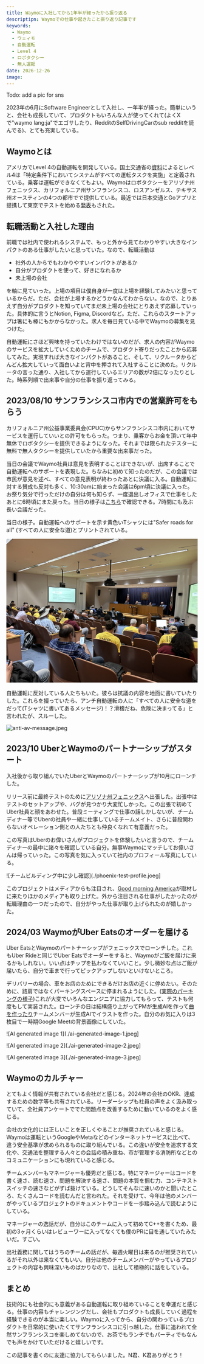 ```yaml
---
title: Waymoに入社してから1年半が経ったから振り返る
descriptipn: Waymoでの仕事や起きたこと振り返り記事です
keywords:
  - Waymo
  - ウェィモ
  - 自動運転
  - Level 4
  - ロボタクシー
  - 無人運転
date: 2026-12-26
image:
---
```


Todo: add a pic for sns

2023年の6月にSoftware Engineerとして入社し、一年半が経った。簡単にいうと、会社も成長していて、プロダクトもいろんな人が使ってくれて(よくXで"waymo lang:ja"でエゴサしたり、RedditのSelfDrivingCarのsub redditを読んでる)、とても充実している。

## Waymoとは

アメリカでLevel 4の自動運転を開発している。国土交通省の[資料](https://www.mlit.go.jp/common/001226541.pdf)によるとレベル4は「特定条件下においてシステムがすべての運転タスクを実施」と定義されている。乗客は運転ができなくてもよい。Waymoはロボタクシーをアリゾナ州フェニックス、カリフォルニア州サンフランシスコ、ロスアンゼルス、テキサス州オースティンの4つの都市でで提供している。最近では日本交通とGoアプリと提携して東京でテストを始める[発表](https://waymo.com/blog/2024/12/partnering-with-nihon-kotsu-and-go-on-our-first-international-road-trip)もされた。

## 転職活動と入社した理由

前職では社内で使われるシステムで、もっと外から見てわかりやすい大きなインパクトのある仕事がしたいと思っていた。なので、転職活動は

- 社外の人からでもわかりやすいインパクトがあるか
- 自分がプロダクトを使って、好きになれるか
- 未上場の会社

を軸に見ていった。上場の項目は僕自身が一度は上場を経験してみたいと思っているからだ。ただ、会社が上場するかどうかなんてわからない。なので、とりあえず自分がプロダクトを知っていてまだ未上場の会社にとりあえず応募していった。具体的に言うとNotion, Figma, Discordなど。ただ、これらのスタートアップは箸にも棒にもかからなかった。求人を毎日見ている中でWaymoの募集を見つけた。

自動運転にさほど興味を持っていたわけではないのだが、求人の内容がWaymoのサービスを拡大していくためのチームで、プロダクト寄りだったことから応募してみた。実現すれば大きなインパクトがあること、そして、リクルータからどんどん拡大していって面白いよと背中を押されて入社することに決めた。リクルータの言った通り、入社してから運行しているエリアの数が2倍になったりとした。時系列順で出来事や自分の仕事を振り返ってみる。

## 2023/08/10 サンフランシスコ市内での営業許可をもらう

カリフォルニア州公益事業委員会(CPUC)からサンフランシスコ市内においてサービスを運行していいとの許可をもらった。つまり、乗客からお金を頂いて年中無休でロボタクシーを提供できるようになった。それまでは限られたテスターに無料で無人タクシーを提供していたから重要な出来事だった。

当日の会議でWaymo社員は意見を表明することはできないが、出席することで自動運転へのサポートを表現した。ちなみに初めて知ったのだが、この会議では市民が意見を述べ、すべての意見表明が終わったあとに決議に入る。自動運転に対する賛成も反対も多く、10:30amに始まった会議は6pm頃に決議に入った。お祭り気分で行っただけの自分は何も知らず、一度退出しオフィスで仕事をしたあとに6時頃にまた戻った。当日の様子は[こちら](https://www.adminmonitor.com/ca/cpuc/voting_meeting/20230810/)で確認できる。7時間にも及ぶ長い会議だった。

当日の様子。自動運転へのサポートを示す黄色いTシャツには"Safer roads for all" (すべての人に安全な道)とプリントされている。

![CPUCミーティングの様子](./cpuc-meeting.jpeg)

自動運転に反対している人たちもいた。彼らは抗議の内容を地面に書いていたりした。これらを撮っていたら、アンチ自動運転の人に「すべての人に安全な道をだって(Tシャツに書いてあるメッセージ)！？滑稽だね、危険に決まってる」と言われたが、スルーした。

![anti-av-message.jpeg](./anti-av-message.jpeg)

## 2023/10 UberとWaymoのパートナーシップがスタート

入社後から取り組んでいたUberとWaymoのパートナーシップが10月にローンチした。

リリース前に最終テストのために[アリゾナ州フェニックス](https://maps.app.goo.gl/NWyqyj4t1xXHC93X6)へ出張した。出張中はテストのセットアップや、バグが見つかり大変忙しかった。この出張で初めてUber社員と顔をあわせた。普段ミーティングで仕事の話しかしないが、チームディナー等でUberの社員や一緒に仕事しているチームメイト、さらに普段関わらないオペレーション側との人たちとも仲良くなれて有意義だった。

この写真はUberのお偉いさんがプロジェクトを体験したいと言うので、チームディナーの最中に諸々を確認している自分。無事Waymoにマッチしてお偉いさんは帰っていった。この写真を気に入っていて社内のプロフィール写真にしている。

![チームビルディング中に少し確認](./phoenix-test-profile.joeg]

このプロジェクトはメディアからも注目され、[Good morning America](https://twitter.com/GMA/status/1717510193729155163)が取材しに来たりほかのメディアも取り上げた。外から注目される仕事がしたかったのが転職理由の一つだったので、自分がやった仕事が取り上げられたのが嬉しかった。

## 2024/03 WaymoがUber Eatsのオーダーを届ける

Uber EatsとWaymoのパートナーシップがフェニックスでローンチした。これもUber Rideと同じでUber Eatsでオーダーをすると、Waymoがご飯を届けに来るかもしれない。いい点はチップを払わなくていいこと。少し微妙な点はご飯が届いたら、自分で車まで行ってピックアップしないといけないところ。

デリバリーの場合、車をお店のためにできるだけお店の近くに停めたい。そのために、路肩ではなくパーキングスペースに停まれるようにした。([実際のパーキングの様子](https://twitter.com/dmitri_dolgov/status/1775628966956785785?ref_src=twsrc%5Etfw%7Ctwcamp%5Etweetembed%7Ctwterm%5E1775628966956785785%7Ctwgr%5Eed924fdc750d339dc6776d7b48d3c792f8cdd3e7%7Ctwcon%5Es1_&ref_url=https%3A%2F%2Fwww.redditmedia.com%2Fmediaembed%2F1bv5n7l%2F%3Fresponsive%3Dtrueis_nightmode%3Dfalse))これが大変でいろんなエンジニアに協力してもらって、テストも何度もして実装された。ローンチの日は結構盛り上がってPMが生成AIを作って[曲を作ったり](https://suno.com/song/a5d46476-248e-4ca1-97c2-c9ec35a40a49)チームメンバーが生成AIでイラストを作った。自分のお気に入りは3枚目で一時期Google Meetの背景画像にしていた。

![AI generated image 1](./ai-generated-image-1.jpeg]

![AI generated image 2](./ai-generated-image-2.jpeg]

![AI generated image 3](./ai-generated-image-3.jpeg]

## Waymoのカルチャー

とてもよく情報が共有されている会社だと感じる。2024年の会社のOKR、達成するための数字等も共有されている。リーダーシップも社員の声をよく汲み取っていて、全社員アンケートででた問題点を改善するために動いているのをよく感じる。

会社の文化的には正しいことを正しくやることが推奨されていると感じる。Waymoは運転というGoogleやMetaなどのインターネットサービスに比べて、違う安全基準が求められるものに取り組んでいる。この違いが安全を追求する文化や、交通法を整理する人々との会話の積み重ね、市が管理する消防所などとのコミュニケーションにも現れていると感じる。

チームメンバーもマネージャーも優秀だと感じる。特にマネージャーはコードを書く速さ、読む速さ、問題を解決する速さ、問題の本質を掴む力、コンテキストスイッチの速さなどがずば抜けている。どうしてそんなに速いのかと聞いたところ、たくさんコードを読むんだと言われた。それを受けて、今年は他のメンバーがやっているプロジェクトのドキュメントやコードを一歩踏み込んで読むようにしている。

マネージャーの逸話だが、自分はこのチームに入って初めてC++を書くため、最初の3ヶ月くらいはレビューワーに入ってなくても僕のPRに目を通していたみたいだ。すごい。

出社義務に関してはうちのチームの話だが、毎週火曜日は来るのが推奨されているがそれ以外は来なくてもいい。自分は他のチームメンバーがやっているプロジェクトの内容も興味深いものばかりなので、出社して積極的に話をしている。

## まとめ

技術的にも社会的にも意義がある自動運転に取り組めていることを幸運だと感じる。仕事の内容もチャレンジングだし、会社もプロダクトも成長していく過程を経験できるのが本当に楽しい。Waymoに入ってから、自分の関わっているプロダクトを日常的に使いたくてサンフランシスコに引っ越した。仕事に追われて全然サンフランシスコを楽しめてないので、お茶でもランチでもパーティでもなんでも声をかけていただけると嬉しいです。

この記事を書くのに友達に協力してもらいました。N君、K君ありがとう！
